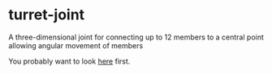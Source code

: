 # turret-joint
A three-dimensional joint for connecting up to 12 members to a central point allowing angular movement of members

You probably want to look [here](http://pubinv.github.io/turret-joint/) first.

